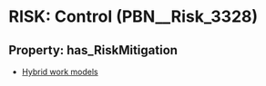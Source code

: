 # RISK: __Control__ (PBN__Risk_3328)

## Property: has_RiskMitigation

* [Hybrid work models](PBN__Mitigation_2010)

